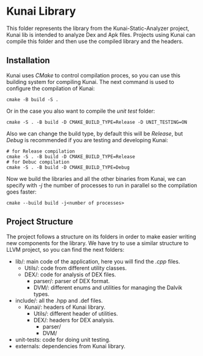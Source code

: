 # Kunai Library

This folder represents the library from the Kunai-Static-Analyzer project, Kunai lib is intended to analyze Dex and Apk files. Projects using Kunai can compile this folder and then use the compiled library and the headers.

## Installation

Kunai uses *CMake* to control compilation proces, so you can use this building system for compiling Kunai. The next command is used to configure the compilation of Kunai:

```console
cmake -B build -S .
```

Or in the case you also want to compile the *unit test* folder:

```console
cmake -S . -B build -D CMAKE_BUILD_TYPE=Release -D UNIT_TESTING=ON
```

Also we can change the build type, by default this will be *Release*, but *Debug* is recommended if you are testing and developing Kunai:

```console
# for Release compilation
cmake -S . -B build -D CMAKE_BUILD_TYPE=Release
# for Debuc compilation
cmake -S . -B build -D CMAKE_BUILD_TYPE=Debug
```

Now we build the libraries and all the other binaries from Kunai, we can specify with *-j* the number of processes to run in parallel so the compilation goes faster:

```console
cmake --build build -j<number of processes>
```

## Project Structure

The project follows a structure on its folders in order to make easier writing new components for the library. We have try to use a similar structure to LLVM project, so you can find the next folders:

* lib/: main code of the application, here you will find the *.cpp* files.
    * Utils/: code from different utility classes.
    * DEX/: code for analysis of DEX files.
        * parser/: parser of DEX format.
        * DVM/: different enums and utilities for managing the Dalvik types.
* include/: all the .hpp and .def files.
    * Kunai/: headers of Kunai library.
        * Utils/: different header of utilities.
        * DEX/: headers for DEX analysis.
            * parser/
            * DVM/
* unit-tests: code for doing unit testing.
* externals: dependencies from Kunai library.


